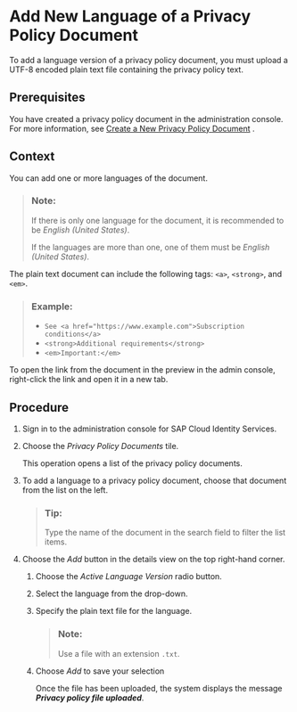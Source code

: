 <!-- loiofa2b0f35825b4309a5bf02586cad88d0 -->

# Add New Language of a Privacy Policy Document

To add a language version of a privacy policy document, you must upload a UTF-8 encoded plain text file containing the privacy policy text.



<a name="loiofa2b0f35825b4309a5bf02586cad88d0__prereq_nzn_dpl_rpb"/>

## Prerequisites

You have created a privacy policy document in the administration console. For more information, see [Create a New Privacy Policy Document](create-a-new-privacy-policy-document-e73cf2d.md) .



<a name="loiofa2b0f35825b4309a5bf02586cad88d0__context_eyg_ybl_vpb"/>

## Context

You can add one or more languages of the document.

> ### Note:  
> If there is only one language for the document, it is recommended to be *English \(United States\)*.
> 
> If the languages are more than one, one of them must be *English \(United States\)*.

The plain text document can include the following tags: `<a>`, `<strong>`, and `<em>`.

> ### Example:  
> -   `See <a href="https://www.example.com">Subscription conditions</a>`
> -   `<strong>Additional requirements</strong>`
> -   `<em>Important:</em>`

To open the link from the document in the preview in the admin console, right-click the link and open it in a new tab.



<a name="loiofa2b0f35825b4309a5bf02586cad88d0__steps_rmd_q15_r4"/>

## Procedure

1.  Sign in to the administration console for SAP Cloud Identity Services.

2.  Choose the *Privacy Policy Documents* tile.

    This operation opens a list of the privacy policy documents.

3.  To add a language to a privacy policy document, choose that document from the list on the left.

    > ### Tip:  
    > Type the name of the document in the search field to filter the list items.

4.  Choose the *Add* button in the details view on the top right-hand corner.

    1.  Choose the *Active Language Version* radio button.

    2.  Select the language from the drop-down.

    3.  Specify the plain text file for the language.

        > ### Note:  
        > Use a file with an extension `.txt`.

    4.  Choose *Add* to save your selection

        Once the file has been uploaded, the system displays the message ***Privacy policy file uploaded***.



